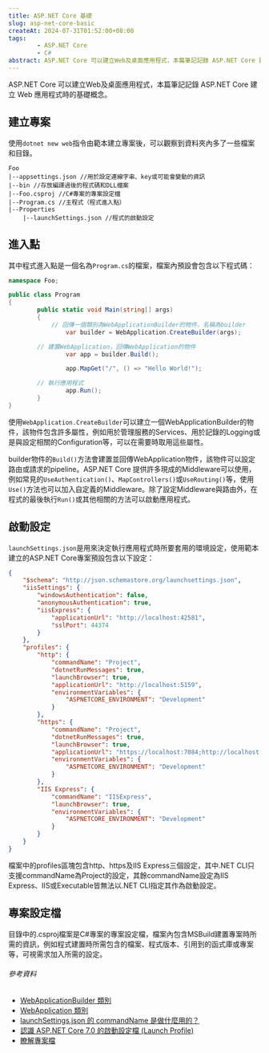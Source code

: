 ```yaml
---
title: ASP.NET Core 基礎
slug: asp-net-core-basic
createAt: 2024-07-31T01:52:00+08:00
tags:
        - ASP.NET Core
        - C#
abstract: ASP.NET Core 可以建立Web及桌面應用程式，本篇筆記記錄 ASP.NET Core 建立 Web 應用程式時的基礎概念。
---
```


ASP.NET Core 可以建立Web及桌面應用程式，本篇筆記記錄 ASP.NET Core 建立 Web 應用程式時的基礎概念。

## 建立專案

使用`dotnet new web`指令由範本建立專案後，可以觀察到資料夾內多了一些檔案和目錄。
```
Foo
|--appsettings.json //用於設定連線字串、key或可能會變動的資訊
|--bin //存放編譯過後的程式碼和DLL檔案
|--Foo.csproj //C#專案的專案設定檔
|--Program.cs //主程式（程式進入點）
|--Properties
    |--launchSettings.json //程式的啟動設定

```

## 進入點

其中程式進入點是一個名為`Program.cs`的檔案，檔案內預設會包含以下程式碼：
```csharp
namespace Foo;

public class Program
{
        public static void Main(string[] args)
        {
            // 回傳一個類別為WebApplicationBuilder的物件，名稱為builder
                var builder = WebApplication.CreateBuilder(args);

        // 建置WebApplication，回傳WebApplication的物件
                var app = builder.Build();

                app.MapGet("/", () => "Hello World!");

        // 執行應用程式
                app.Run();
        }
}
```

使用`WebApplication.CreateBuilder`可以建立一個WebApplicationBuilder的物件，該物件包含許多屬性，例如用於管理服務的Services、用於記錄的Logging或是與設定相關的Configuration等，可以在需要時取用這些屬性。

builder物件的`Build()`方法會建置並回傳WebApplication物件，該物件可以設定路由或請求的pipeline。ASP.NET Core 提供許多現成的Middleware可以使用，例如常見的`UseAuthentication()`、`MapControllers()`或`UseRouting()`等，使用`Use()`方法也可以加入自定義的Middleware。除了設定Middleware與路由外，在程式的最後執行`Run()`或其他相關的方法可以啟動應用程式。

## 啟動設定

`launchSettings.json`是用來決定執行應用程式時所要套用的環境設定，使用範本建立的ASP.NET Core專案預設包含以下設定：
```json
{
    "$schema": "http://json.schemastore.org/launchsettings.json",
    "iisSettings": {
        "windowsAuthentication": false,
        "anonymousAuthentication": true,
        "iisExpress": {
            "applicationUrl": "http://localhost:42581",
            "sslPort": 44374
        }
    },
    "profiles": {
        "http": {
            "commandName": "Project",
            "dotnetRunMessages": true,
            "launchBrowser": true,
            "applicationUrl": "http://localhost:5159",
            "environmentVariables": {
                "ASPNETCORE_ENVIRONMENT": "Development"
            }
        },
        "https": {
            "commandName": "Project",
            "dotnetRunMessages": true,
            "launchBrowser": true,
            "applicationUrl": "https://localhost:7084;http://localhost:5159",
            "environmentVariables": {
                "ASPNETCORE_ENVIRONMENT": "Development"
            }
        },
        "IIS Express": {
            "commandName": "IISExpress",
            "launchBrowser": true,
            "environmentVariables": {
                "ASPNETCORE_ENVIRONMENT": "Development"
            }
        }
    }
}
```

檔案中的profiles區塊包含http、https及IIS Express三個設定，其中.NET CLI只支援commandName為Project的設定，其餘commandName設定為IIS Express、IIS或Executable皆無法以.NET CLI指定其作為啟動設定。

## 專案設定檔
目錄中的.csproj檔案是C#專案的專案設定檔，檔案內包含MSBuild建置專案時所需的資訊，例如程式建置時所需包含的檔案、程式版本、引用到的函式庫或專案等，可視需求加入所需的設定。

###### 參考資料
- [WebApplicationBuilder 類別]
- [WebApplication 類別]
- [launchSettings.json 的 commandName 是做什麼用的？]
- [認識 ASP.NET Core 7.0 的啟動設定檔 (Launch Profile)]
- [瞭解專案檔]

[WebApplicationBuilder 類別]:https://learn.microsoft.com/zh-tw/dotnet/api/microsoft.aspnetcore.builder.webapplicationbuilder?view=aspnetcore-8.0
[WebApplication 類別]: https://learn.microsoft.com/zh-tw/dotnet/api/microsoft.aspnetcore.builder.webapplication?view=aspnetcore-8.0
[launchSettings.json 的 commandName 是做什麼用的？]:https://blog.poychang.net/visual-studio-launch-settings-iis-express-iis-project-executable/
[認識 ASP.NET Core 7.0 的啟動設定檔 (Launch Profile)]:https://blog.miniasp.com/post/2023/03/03/Understanding-ASP-NET-Core-7-Launch-Profile
[瞭解專案檔]:https://learn.microsoft.com/zh-tw/aspnet/web-forms/overview/deployment/web-deployment-in-the-enterprise/understanding-the-project-file